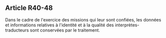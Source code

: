 Article R40-48
----
Dans le cadre de l'exercice des missions qui leur sont confiées, les données et
informations relatives à l'identité et à la qualité des interprètes-traducteurs
sont conservées par le traitement.
